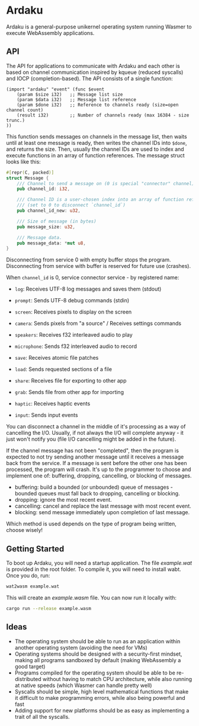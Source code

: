 # Ardaku
Ardaku is a general-purpose unikernel operating system running Wasmer to execute
WebAssembly applications.

## API
The API for applications to communicate with Ardaku and each other is based on
channel communication inspired by kqueue (reduced syscalls) and IOCP
(completion-based).  The API consists of a single function:

```wat
(import "ardaku" "event" (func $event
    (param $size i32)   ;; Message list size
    (param $data i32)   ;; Message list reference
    (param $done i32)   ;; Reference to channels ready (size=open channel count)
    (result i32)        ;; Number of channels ready (max 16384 - size trunc.)
))
```

This function sends messages on channels in the message list, then waits until
at least one message is ready, then writes the channel IDs into `$done`, and
returns the size.  Then, usually the channel IDs are used to index and execute
functions in an array of function references.  The message struct looks like
this:

```rust
#[repr(C, packed)]
struct Message {
    /// Channel to send a message on (0 is special "connector" channel)
    pub channel_id: i32,

    /// Channel ID is a user-chosen index into an array of function references.
    /// (set to 0 to disconnect `channel_id`)
    pub channel_id_new: u32,

    /// Size of message (in bytes)
    pub message_size: u32,

    /// Message data.
    pub message_data: *mut u8,
}
```

Disconnecting from service 0 with empty buffer stops the program.
Disconnecting from service with buffer is reserved for future use (crashes).

When `channel_id` is 0, service connector service - by registered name:

 - `log`: Receives UTF-8 log messages and saves them (stdout)
 - `prompt`: Sends UTF-8 debug commands (stdin)

 - `screen`: Receives pixels to display on the screen
 - `camera`: Sends pixels from "a source" / Receives settings commands

 - `speakers`: Receives f32 interleaved audio to play
 - `microphone`: Sends f32 interleaved audio to record

 - `save`: Receives atomic file patches
 - `load`: Sends requested sections of a file

 - `share`: Receives file for exporting to other app
 - `grab`: Sends file from other app for importing

 - `haptic`: Receives haptic events
 - `input`: Sends input events

You can disconnect a channel in the middle of it's processing as a way of
cancelling the I/O.  Usually, if not always the I/O will complete anyway - it
just won't notify you (file I/O cancelling might be added in the future).

If the channel message has not been "completed", then the program is expected
to not try sending another message until it receives a message back from the
service.  If a message is sent before the other one has been processed, the
program will crash.  It's up to the programmer to choose and implement one of:
buffering, dropping, cancelling, or blocking of messages.

 - buffering: build a bounded (or unbounded) queue of messages - bounded queues
   must fall back to dropping, cancelling or blocking.
 - dropping: ignore the most recent event.
 - cancelling: cancel and replace the last message with most recent event.
 - blocking: send message immediately upon completion of last message.

Which method is used depends on the type of program being written, choose
wisely!

## Getting Started
To boot up Ardaku, you will need a startup application.  The file *example.wat*
is provided in the root folder.  To compile it, you will need to install wabt.
Once you do, run:

```bash
wat2wasm example.wat
```

This will create an *example.wasm* file.  You can now run it locally with:

```bash
cargo run --release example.wasm
```

## Ideas
 - The operating system should be able to run as an application within another
   operating system (avoiding the need for VMs)
 - Operating systems should be designed with a security-first mindset, making
   all programs sandboxed by default (making WebAssembly a good target)
 - Programs compiled for the operating system should be able to be
   re-distributed without having to match CPU architecture, while also running
   at native speeds (which Wasmer can handle pretty well)
 - Syscalls should be simple, high level mathematical functions that make it
   difficult to make programming errors, while also being powerful and fast
 - Adding support for new platforms should be as easy as implementing a trait of
   all the syscalls.
